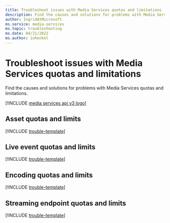 ```yaml
---
title: Troubleshoot issues with Media Services quotas and limitations
description: Find the causes and solutions for problems with Media Services quotas and limitations.
author: IngridAtMicrosoft
ms.service: media-services
ms.topic: troubleshooting
ms.date: 04/21/2022
ms.author: inhenkel
---
```

# Troubleshoot issues with Media Services quotas and limitations

Find the causes and solutions for problems with Media Services quotas and limitations.

[!INCLUDE [media services api v3 logo](./includes/v3-hr.md)]

## Asset quotas and limits

[!INCLUDE [trouble-template](includes/trouble-template.md)]

## Live event quotas and limits

[!INCLUDE [trouble-template](includes/trouble-template.md)]

## Encoding quotas and limits

[!INCLUDE [trouble-template](includes/trouble-template.md)]

## Streaming endpoint quotas and limits

[!INCLUDE [trouble-template](includes/trouble-template.md)]
